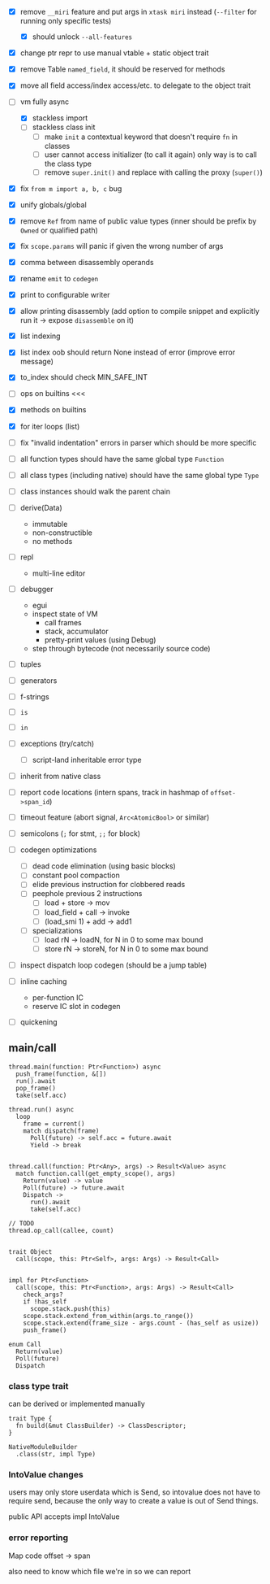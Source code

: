 
- [x] remove `__miri` feature and put args in `xtask miri` instead (`--filter` for running only specific tests)
  - [x] should unlock `--all-features`
- [x] change ptr repr to use manual vtable + static object trait
- [x] remove Table `named_field`, it should be reserved for methods
- [x] move all field access/index access/etc. to delegate to the object trait
- [ ] vm fully async
  - [x] stackless import
  - [ ] stackless class init
    - [ ] make `init` a contextual keyword that doesn't require `fn` in classes
    - [ ] user cannot access initializer (to call it again)
          only way is to call the class type
    - [ ] remove `super.init()` and replace with calling the proxy (`super()`)
- [x] fix `from m import a, b, c` bug
- [x] unify globals/global
- [x] remove `Ref` from name of public value types (inner should be prefix by `Owned` or qualified path)
- [x] fix `scope.params` will panic if given the wrong number of args
- [x] comma between disassembly operands
- [x] rename `emit` to `codegen`
- [x] print to configurable writer
- [x] allow printing disassembly (add option to compile snippet and explicitly run it -> expose `disassemble` on it)
- [x] list indexing
- [x] list index oob should return None instead of error (improve error message)
- [x] to_index should check MIN_SAFE_INT
- [ ] ops on builtins <<<
- [x] methods on builtins
- [x] for iter loops (list)
- [ ] fix "invalid indentation" errors in parser which should be more specific
- [ ] all function types should have the same global type `Function`
- [ ] all class types (including native) should have the same global type `Type`
- [ ] class instances should walk the parent chain
- [ ] derive(Data)
  - immutable
  - non-constructible
  - no methods
- [ ] repl
  - multi-line editor

- [ ] debugger
  - egui
  - inspect state of VM
    - call frames
    - stack, accumulator
    - pretty-print values (using Debug)
  - step through bytecode (not necessarily source code)

- [ ] tuples
- [ ] generators
- [ ] f-strings
- [ ] `is`
- [ ] `in`
- [ ] exceptions (try/catch)
  - [ ] script-land inheritable error type
- [ ] inherit from native class
- [ ] report code locations (intern spans, track in hashmap of `offset->span_id`)
- [ ] timeout feature (abort signal, `Arc<AtomicBool>` or similar)
- [ ] semicolons (`;` for stmt, `;;` for block)
- [ ] codegen optimizations
  - [ ] dead code elimination (using basic blocks)
  - [ ] constant pool compaction
  - [ ] elide previous instruction for clobbered reads
  - [ ] peephole previous 2 instructions
    - [ ] load + store -> mov
    - [ ] load_field + call -> invoke
    - [ ] (load_smi 1) + add -> add1
  - [ ] specializations
    - [ ] load rN -> loadN, for N in 0 to some max bound
    - [ ] store rN -> storeN, for N in 0 to some max bound
- [ ] inspect dispatch loop codegen (should be a jump table)
- [ ] inline caching
  - per-function IC
  - reserve IC slot in codegen
- [ ] quickening



## main/call
```
thread.main(function: Ptr<Function>) async
  push_frame(function, &[])
  run().await
  pop_frame()
  take(self.acc)

thread.run() async
  loop
    frame = current()
    match dispatch(frame)
      Poll(future) -> self.acc = future.await
      Yield -> break
    

thread.call(function: Ptr<Any>, args) -> Result<Value> async
  match function.call(get_empty_scope(), args)
    Return(value) -> value
    Poll(future) -> future.await
    Dispatch ->
      run().await
      take(self.acc)

// TODO
thread.op_call(callee, count)


trait Object
  call(scope, this: Ptr<Self>, args: Args) -> Result<Call>


impl for Ptr<Function>
  call(scope, this: Ptr<Function>, args: Args) -> Result<Call>
    check_args?
    if !has_self
      scope.stack.push(this)
    scope.stack.extend_from_within(args.to_range())
    scope.stack.extend(frame_size - args.count - (has_self as usize))
    push_frame()

enum Call
  Return(value)
  Poll(future)
  Dispatch
```
  




### class type trait
can be derived or implemented manually
```
trait Type {
  fn build(&mut ClassBuilder) -> ClassDescriptor;
}

NativeModuleBuilder
  .class(str, impl Type)

```


### IntoValue changes
users may only store userdata which is Send, so intovalue does not have to require send, because the only way to create a value is
out of Send things.

public API accepts impl IntoValue




### error reporting

Map code offset -> span

also need to know which file we're in so we can report
